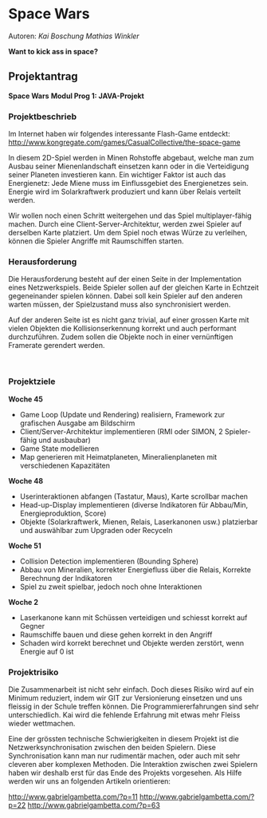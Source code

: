 Space Wars
==========

Autoren:
_Kai Boschung_
_Mathias Winkler_


__Want to kick ass in space?__

Projektantrag
-------------


__Space Wars__
__Modul Prog 1: JAVA-Projekt__


### Projektbeschrieb ###

Im Internet haben wir folgendes interessante Flash-Game entdeckt:
http://www.kongregate.com/games/CasualCollective/the-space-game

In diesem 2D-Spiel werden in Minen Rohstoffe abgebaut, welche man zum Ausbau seiner Mienenlandschaft einsetzen kann oder in die Verteidigung seiner Planeten investieren kann. Ein wichtiger Faktor ist auch das Energienetz: Jede Miene muss im Einflussgebiet des Energienetzes sein. Energie wird im Solarkraftwerk produziert und kann über Relais verteilt werden.

Wir wollen noch einen Schritt weitergehen und das Spiel multiplayer-fähig machen. Durch eine Client-Server-Architektur, werden zwei Spieler auf derselben Karte platziert. Um dem Spiel noch etwas Würze zu verleihen, können die Spieler Angriffe mit Raumschiffen starten.


### Herausforderung ###

Die Herausforderung besteht auf der einen Seite in der Implementation eines Netzwerkspiels. Beide Spieler sollen auf der gleichen Karte in Echtzeit gegeneinander spielen können. Dabei soll kein Spieler auf den anderen warten müssen, der Spielzustand muss also synchronisiert werden.

Auf der anderen Seite ist es nicht ganz trivial, auf einer grossen Karte mit vielen Objekten die Kollisionserkennung korrekt und auch performant durchzuführen. Zudem sollen die Objekte noch in einer vernünftigen Framerate gerendert werden.

 
### Projektziele ###

__Woche 45__

- Game Loop (Update und Rendering) realisiern, Framework zur grafischen Ausgabe am Bildschirm
- Client/Server-Architektur implementieren (RMI oder SIMON, 2 Spieler-fähig und ausbaubar)
- Game State modellieren
- Map generieren mit Heimatplaneten, Mineralienplaneten mit verschiedenen Kapazitäten

__Woche 48__

- Userinteraktionen abfangen (Tastatur, Maus), Karte scrollbar machen
- Head-up-Display implementieren (diverse Indikatoren für Abbau/Min, Energieproduktion, Score)
- Objekte (Solarkraftwerk, Mienen, Relais, Laserkanonen usw.) platzierbar und auswählbar zum Upgraden oder Recyceln

__Woche 51__

- Collision Detection implementieren (Bounding Sphere)
- Abbau von Mineralien, korrekter Energiefluss über die Relais, Korrekte Berechnung der Indikatoren
- Spiel zu zweit spielbar, jedoch noch ohne Interaktionen

__Woche 2__

- Laserkanone kann mit Schüssen verteidigen und schiesst korrekt auf Gegner
- Raumschiffe bauen und diese gehen korrekt in den Angriff
- Schaden wird korrekt berechnet und Objekte werden zerstört, wenn Energie auf 0 ist

### Projektrisiko ###

Die Zusammenarbeit ist nicht sehr einfach. Doch dieses Risiko wird auf ein Minimum reduziert, indem wir GIT zur Versionierung einsetzen und uns fleissig in der Schule treffen können. Die Programmiererfahrungen sind sehr unterschiedlich. Kai wird die fehlende Erfahrung mit etwas mehr Fleiss wieder wettmachen.

Eine der grössten technische Schwierigkeiten in diesem Projekt ist die Netzwerksynchronisation zwischen den beiden Spielern. Diese Synchronisation kann man nur rudimentär machen, oder auch mit sehr cleveren aber komplexen Methoden. Die Interaktion zwischen zwei Spielern haben wir deshalb erst für das Ende des Projekts vorgesehen.
Als Hilfe werden wir uns an folgenden Artikeln orientieren:

http://www.gabrielgambetta.com/?p=11
http://www.gabrielgambetta.com/?p=22
http://www.gabrielgambetta.com/?p=63
